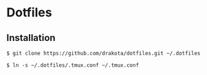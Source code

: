 # Dotfiles
## Installation
```console
$ git clone https://github.com/drakota/dotfiles.git ~/.dotfiles

$ ln -s ~/.dotfiles/.tmux.conf ~/.tmux.conf
```
